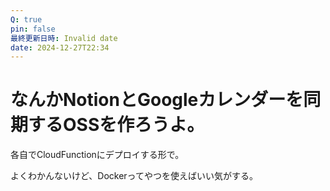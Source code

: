 ```yaml
---
Q: true
pin: false
最終更新日時: Invalid date
date: 2024-12-27T22:34
---
```

# なんかNotionとGoogleカレンダーを同期するOSSを作ろうよ。

各自でCloudFunctionにデプロイする形で。

よくわかんないけど、Dockerってやつを使えばいい気がする。